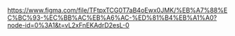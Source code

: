 https://www.figma.com/file/TFtpxTCG0T7aB4oEwx0JMK/%EB%A7%88%EC%BC%93-%EC%BB%AC%EB%A6%AC-%ED%81%B4%EB%A1%A0?node-id=0%3A1&t=vL2xFnEKAdrD2esL-0
